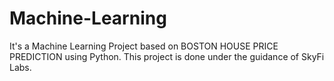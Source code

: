 # Machine-Learning

It's a Machine Learning Project based on BOSTON HOUSE PRICE PREDICTION using Python. This project is done under the guidance of SkyFi Labs.
